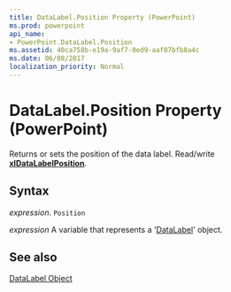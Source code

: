 ```yaml
---
title: DataLabel.Position Property (PowerPoint)
ms.prod: powerpoint
api_name:
- PowerPoint.DataLabel.Position
ms.assetid: 40ca758b-e19a-9af7-0ed9-aaf07bfb8a4c
ms.date: 06/08/2017
localization_priority: Normal
---
```



# DataLabel.Position Property (PowerPoint)

Returns or sets the position of the data label. Read/write  **[xlDataLabelPosition](PowerPoint.XlDataLabelPosition.md)**.


## Syntax

 _expression_. `Position`

_expression_ A variable that represents a '[DataLabel](PowerPoint.DataLabel.md)' object.


## See also


[DataLabel Object](PowerPoint.DataLabel.md)

